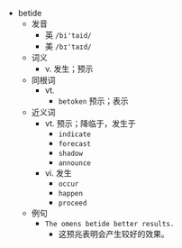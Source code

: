 - betide
  - 发音
    - 英 `/bi'taid/`
    - 美 `/bɪ'taɪd/`
  - 词义
    - v. 发生；预示
  - 同根词
    - vt.
      - `betoken` 预示；表示
  - 近义词
    - vt. 预示；降临于，发生于
      - `indicate`
      - `forecast`
      - `shadow`
      - `announce`
    - vi. 发生
      - `occur`
      - `happen`
      - `proceed`
  - 例句
    - `The omens betide better results.`
      - 这预兆表明会产生较好的效果。

